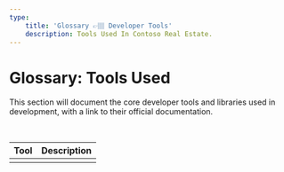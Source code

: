 ```yaml
---
type:
    title: 'Glossary 👉🏽 Developer Tools'
    description: Tools Used In Contoso Real Estate.
---
```


# Glossary: Tools Used

This section will document the core developer tools and libraries used in development, with a link to their official documentation.

<br/>

| Tool | Description |
| --- | --- |
| | |

